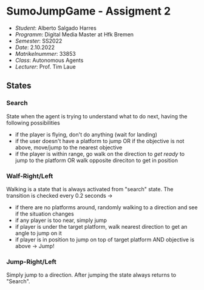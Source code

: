 # SumoJumpGame - Assigment 2

- *Student*: Alberto Salgado Harres
- *Programm*: Digital Media Master at Hfk Bremen
- *Semester*: SS2022
- *Date*: 2.10.2022
- *Matrikelnummer*: 33853
- *Class*: Autonomous Agents
- *Lecturer*: Prof. Tim Laue 

## States

### Search

State when the agent is trying to understand what to do next, having the following possibilities

- if the player is flying, don't do anything (wait for landing)
- if the user doesn't have a platform to jump OR if the objective is not above, move/jump to the nearest objective
- if the player is within range, go walk on the direction to *get ready* to jump to the platform OR walk opposite direciton to get in position

### Walf-Right/Left

Walking is a state that is always activated from "search" state. The transition is checked every 0.2 seconds -> 

- if there are no platforms around, randomly walking to a direction and see if the situation changes
- if any player is too near, simply jump
- if player is under the target platform, walk nearest direction to get an angle to jump on it 
- if player is in position to jump on top of target platform AND objective is above -> Jump!

### Jump-Right/Left

Simply jump to a direction. After jumping the state always returns to "Search".